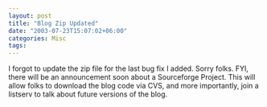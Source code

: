 ```yaml
---
layout: post
title: "Blog Zip Updated"
date: "2003-07-23T15:07:02+06:00"
categories: Misc 
tags: 
---
```


I forgot to update the zip file for the last bug fix I added. Sorry folks. FYI, there will be an announcement soon about a Sourceforge Project. This will allow folks to download the blog code via CVS, and more importantly, join a listserv to talk about future versions of the blog.